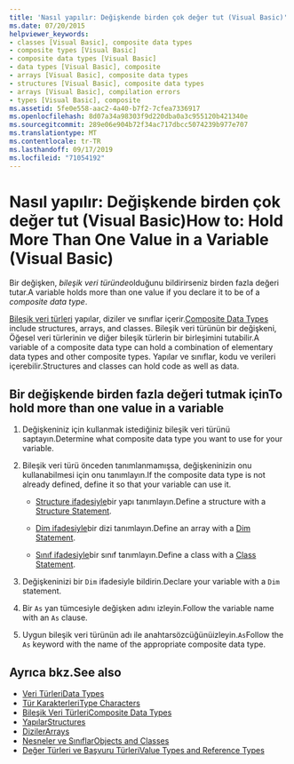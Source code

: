 ```yaml
---
title: 'Nasıl yapılır: Değişkende birden çok değer tut (Visual Basic)'
ms.date: 07/20/2015
helpviewer_keywords:
- classes [Visual Basic], composite data types
- composite types [Visual Basic]
- composite data types [Visual Basic]
- data types [Visual Basic], composite
- arrays [Visual Basic], composite data types
- structures [Visual Basic], composite data types
- arrays [Visual Basic], compilation errors
- types [Visual Basic], composite
ms.assetid: 5fe0e558-aac2-4a40-b7f2-7cfea7336917
ms.openlocfilehash: 8d07a34a98303f9d220dba0a3c955120b421340e
ms.sourcegitcommit: 289e06e904b72f34ac717dbcc5074239b977e707
ms.translationtype: MT
ms.contentlocale: tr-TR
ms.lasthandoff: 09/17/2019
ms.locfileid: "71054192"
---
```

# <a name="how-to-hold-more-than-one-value-in-a-variable-visual-basic"></a><span data-ttu-id="447cf-102">Nasıl yapılır: Değişkende birden çok değer tut (Visual Basic)</span><span class="sxs-lookup"><span data-stu-id="447cf-102">How to: Hold More Than One Value in a Variable (Visual Basic)</span></span>

<span data-ttu-id="447cf-103">Bir değişken, *bileşik veri türünde*olduğunu bildirirseniz birden fazla değeri tutar.</span><span class="sxs-lookup"><span data-stu-id="447cf-103">A variable holds more than one value if you declare it to be of a *composite data type*.</span></span>

<span data-ttu-id="447cf-104">[Bileşik veri türleri](../../../../visual-basic/programming-guide/language-features/data-types/composite-data-types.md) yapılar, diziler ve sınıflar içerir.</span><span class="sxs-lookup"><span data-stu-id="447cf-104">[Composite Data Types](../../../../visual-basic/programming-guide/language-features/data-types/composite-data-types.md) include structures, arrays, and classes.</span></span> <span data-ttu-id="447cf-105">Bileşik veri türünün bir değişkeni, Öğesel veri türlerinin ve diğer bileşik türlerin bir birleşimini tutabilir.</span><span class="sxs-lookup"><span data-stu-id="447cf-105">A variable of a composite data type can hold a combination of elementary data types and other composite types.</span></span> <span data-ttu-id="447cf-106">Yapılar ve sınıflar, kodu ve verileri içerebilir.</span><span class="sxs-lookup"><span data-stu-id="447cf-106">Structures and classes can hold code as well as data.</span></span>

## <a name="to-hold-more-than-one-value-in-a-variable"></a><span data-ttu-id="447cf-107">Bir değişkende birden fazla değeri tutmak için</span><span class="sxs-lookup"><span data-stu-id="447cf-107">To hold more than one value in a variable</span></span>

1. <span data-ttu-id="447cf-108">Değişkeniniz için kullanmak istediğiniz bileşik veri türünü saptayın.</span><span class="sxs-lookup"><span data-stu-id="447cf-108">Determine what composite data type you want to use for your variable.</span></span>

2. <span data-ttu-id="447cf-109">Bileşik veri türü önceden tanımlanmamışsa, değişkeninizin onu kullanabilmesi için onu tanımlayın.</span><span class="sxs-lookup"><span data-stu-id="447cf-109">If the composite data type is not already defined, define it so that your variable can use it.</span></span>

    - <span data-ttu-id="447cf-110">[Structure ifadesiyle](../../../../visual-basic/language-reference/statements/structure-statement.md)bir yapı tanımlayın.</span><span class="sxs-lookup"><span data-stu-id="447cf-110">Define a structure with a [Structure Statement](../../../../visual-basic/language-reference/statements/structure-statement.md).</span></span>

    - <span data-ttu-id="447cf-111">[Dim ifadesiyle](../../../../visual-basic/language-reference/statements/dim-statement.md)bir dizi tanımlayın.</span><span class="sxs-lookup"><span data-stu-id="447cf-111">Define an array with a [Dim Statement](../../../../visual-basic/language-reference/statements/dim-statement.md).</span></span>

    - <span data-ttu-id="447cf-112">[Sınıf ifadesiyle](../../../../visual-basic/language-reference/statements/class-statement.md)bir sınıf tanımlayın.</span><span class="sxs-lookup"><span data-stu-id="447cf-112">Define a class with a [Class Statement](../../../../visual-basic/language-reference/statements/class-statement.md).</span></span>

3. <span data-ttu-id="447cf-113">Değişkeninizi bir `Dim` ifadesiyle bildirin.</span><span class="sxs-lookup"><span data-stu-id="447cf-113">Declare your variable with a `Dim` statement.</span></span>

4. <span data-ttu-id="447cf-114">Bir `As` yan tümcesiyle değişken adını izleyin.</span><span class="sxs-lookup"><span data-stu-id="447cf-114">Follow the variable name with an `As` clause.</span></span>

5. <span data-ttu-id="447cf-115">Uygun bileşik veri türünün adı ile anahtarsözcüğünüizleyin.`As`</span><span class="sxs-lookup"><span data-stu-id="447cf-115">Follow the `As` keyword with the name of the appropriate composite data type.</span></span>

## <a name="see-also"></a><span data-ttu-id="447cf-116">Ayrıca bkz.</span><span class="sxs-lookup"><span data-stu-id="447cf-116">See also</span></span>

- [<span data-ttu-id="447cf-117">Veri Türleri</span><span class="sxs-lookup"><span data-stu-id="447cf-117">Data Types</span></span>](../../../../visual-basic/language-reference/data-types/index.md)
- [<span data-ttu-id="447cf-118">Tür Karakterleri</span><span class="sxs-lookup"><span data-stu-id="447cf-118">Type Characters</span></span>](../../../../visual-basic/programming-guide/language-features/data-types/type-characters.md)
- [<span data-ttu-id="447cf-119">Bileşik Veri Türleri</span><span class="sxs-lookup"><span data-stu-id="447cf-119">Composite Data Types</span></span>](../../../../visual-basic/programming-guide/language-features/data-types/composite-data-types.md)
- [<span data-ttu-id="447cf-120">Yapılar</span><span class="sxs-lookup"><span data-stu-id="447cf-120">Structures</span></span>](../../../../visual-basic/programming-guide/language-features/data-types/structures.md)
- [<span data-ttu-id="447cf-121">Diziler</span><span class="sxs-lookup"><span data-stu-id="447cf-121">Arrays</span></span>](../../../../visual-basic/programming-guide/language-features/arrays/index.md)
- [<span data-ttu-id="447cf-122">Nesneler ve Sınıflar</span><span class="sxs-lookup"><span data-stu-id="447cf-122">Objects and Classes</span></span>](../../../../visual-basic/programming-guide/language-features/objects-and-classes/index.md)
- [<span data-ttu-id="447cf-123">Değer Türleri ve Başvuru Türleri</span><span class="sxs-lookup"><span data-stu-id="447cf-123">Value Types and Reference Types</span></span>](../../../../visual-basic/programming-guide/language-features/data-types/value-types-and-reference-types.md)
